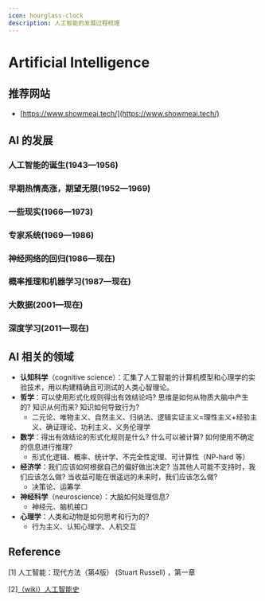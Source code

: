 ```yaml
---
icon: hourglass-clock
description: 人工智能的发展过程梳理
---
```


# Artificial Intelligence

## 推荐网站

* [https://www.showmeai.tech/](https://www.showmeai.tech/)

## AI 的发展

### 人工智能的诞生(1943—1956)



### 早期热情高涨，期望无限(1952—1969)



### 一些现实(1966—1973)



### 专家系统(1969—1986)



### 神经网络的回归(1986—现在)



### 概率推理和机器学习(1987—现在)



### 大数据(2001—现在)



### 深度学习(2011—现在)



## AI 相关的领域

* **认知科学**（cognitive science）：汇集了人工智能的计算机模型和心理学的实验技术，用以构建精确且可测试的人类心智理论。
* **哲学**：可以使用形式化规则得出有效结论吗? 思维是如何从物质大脑中产生的? 知识从何而来? 知识如何导致行为?
  * 二元论、唯物主义、自然主义、归纳法、逻辑实证主义=理性主义+经验主义、确证理论、功利主义、义务伦理学
* **数学**：得出有效结论的形式化规则是什么? 什么可以被计算? 如何使用不确定的信息进行推理?
  * 形式化逻辑、概率、统计学、不完全性定理、可计算性（NP-hard 等）
* **经济学**：我们应该如何根据自己的偏好做出决定? 当其他人可能不支持时，我们应该怎么做? 当收益可能在很遥远的未来时，我们应该怎么做?
  * 决策论、运筹学
* **神经科学**（neuroscience）：大脑如何处理信息?
  * 神经元、脑机接口
* **心理学**：人类和动物是如何思考和行为的?
  * 行为主义、认知心理学、人机交互

## Reference

\[1] 人工智能：现代方法（第4版） (Stuart Russell) ，第一章

\[2][（wiki）人工智能史](https://zh.wikipedia.org/wiki/%E4%BA%BA%E5%B7%A5%E6%99%BA%E8%83%BD%E5%8F%B2)
